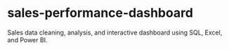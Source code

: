 # sales-performance-dashboard
Sales data cleaning, analysis, and interactive dashboard using SQL, Excel, and Power BI.
